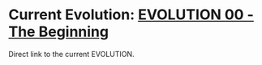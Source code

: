 # Current Evolution: [EVOLUTION 00 - The Beginning](EVOL-00\readme.md)

Direct link to the current EVOLUTION.
